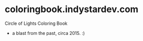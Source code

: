 # coloringbook.indystardev.com
Circle of Lights Coloring Book

- a blast from the past, circa 2015. :)
